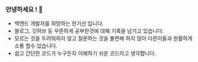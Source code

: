 ### 안녕하세요 ! 👋

- 백엔드 개발자를 희망하는 한기선 입니다.
- 블로그, 깃허브 등 꾸준하게 공부한것에 대해 기록을 남기고 있습니다.
- 모르는 것을 두려워하지 않고 질문하는 것을 불편해 하지 않아  다른이들과 원활하게 소통 할수 있습니다.
- 쉽고 간단한 코드가 누구든지 이해하기 쉬운 코드라고 생각합니다.


<!--
**gi-dor/gi-dor** is a ✨ _special_ ✨ repository because its `README.md` (this file) appears on your GitHub profile.

Here are some ideas to get you started:

- 🔭 I’m currently working on ...
- 🌱 I’m currently learning ...
- 👯 I’m looking to collaborate on ...
- 🤔 I’m looking for help with ...
- 💬 Ask me about ...
- 📫 How to reach me: ...
- 😄 Pronouns: ...
- ⚡ Fun fact: ...
-->
